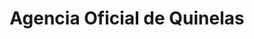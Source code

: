 ---
title: "Agencia Oficial de Quinelas"
url: /leandro-n-alem/agencia-oficial-de-quinelas-2/
shop: lotería
---
